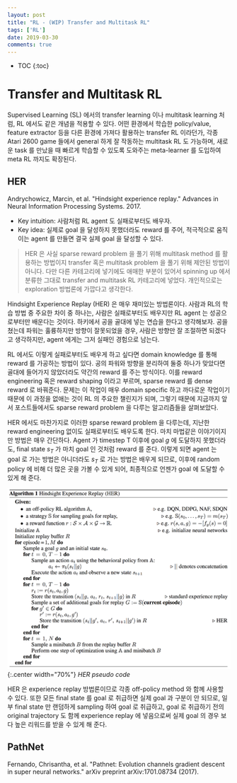 ```yaml
---
layout: post
title: "RL - (WIP) Transfer and Multitask RL"
tags: ['RL']
date: 2019-03-30
comments: true
---
```


* TOC
{:toc}

# Transfer and Multitask RL

Supervised Learning (SL) 에서의 transfer learning 이나 multitask learning 처럼, RL 에서도 같은 개념을 적용할 수 있다. 어떤 환경에서 학습한 policy/value, feature extractor 등을 다른 환경에 가져다 활용하는 transfer RL 이라던가, 각종 Atari 2600 game 들에서 general 하게 잘 작동하는 multitask RL 도 가능하며, 새로운 task 를 만났을 때 빠르게 학습할 수 있도록 도와주는 meta-learner 를 도입하여 meta RL 까지도 확장된다.

<!-- ## UVFA (Universal Value Function Approximator)

SKIP -->

## HER

Andrychowicz, Marcin, et al. "Hindsight experience replay." Advances in Neural Information Processing Systems. 2017.

- Key intuition: 사람처럼 RL agent 도 실패로부터도 배우자.
- Key idea: 실제로 goal 을 달성하지 못했더라도 reward 를 주어, 적극적으로 움직이는 agent 를 만들면 결국 실제 goal 을 달성할 수 있다.

> HER 은 사실 sparse reward problem 을 풀기 위해 multitask method 를 활용하는 방법이지 transfer 혹은 multitask problem 을 풀기 위해 제안된 방법이 아니다. 다만 다른 카테고리에 넣기에도 애매한 부분이 있어서 spinning up 에서 분류한 그대로 transfer and multitask RL 카테고리에 넣었다. 개인적으로는 exploration 방법론에 가깝다고 생각한다.

Hindsight Experience Replay (HER) 은 매우 재미있는 방법론이다. 사람과 RL의 학습 방법 중 주요한 차이 중 하나는, 사람은 실패로부터도 배우지만 RL agent 는 성공으로부터만 배운다는 것이다. 하키에서 공을 골대에 넣는 연습을 한다고 생각해보자. 공을 쳤는데 파워는 훌륭하지만 방향이 잘못되었을 경우, 사람은 방향만 잘 조절하면 되겠다고 생각하지만, agent 에게는 그저 실패인 경험으로 남는다. 

RL 에서도 이렇게 실패로부터도 배우게 하고 싶다면 domain knowledge 를 통해 reward 를 가공하는 방법이 있다. 공의 파워와 방향을 분리하여 둘중 하나가 맞았다면 골대에 들어가지 않았더라도 약간의 reward 를 주는 방식이다. 이를 reward engineering 혹은 reward shaping 이라고 부르며, sparse reward 를 dense reward 로 바꿔준다. 문제는 이 작업이 매우 domain specific 하고 까다로운 작업이기 때문에 이 과정을 없애는 것이 RL 의 주요한 챌린지가 되며, 그렇기 때문에 지금까지 앞서 포스트들에서도 sparse reward problem 을 다루는 알고리즘들을 살펴보았다.

HER 에서도 마찬가지로 이러한 sparse reward problem 을 다루는데, 지난한 reward engineering 없이도 실패로부터도 배우도록 한다. 마치 마법같은 이야기이지만 방법은 매우 간단하다. Agent 가 timestep T 이후에 goal $g$ 에 도달하지 못했더라도, final state $s_T$ 가 마치 goal 인 것처럼 reward 를 준다. 이렇게 되면 agent 는 goal 로 가는 방법은 아니더라도 $s_T$ 로 가는 방법은 배우게 되므로, 이후에 random policy 에 비해 더 많은 곳을 가볼 수 있게 되어, 최종적으로 언젠가 goal 에 도달할 수 있게 해 준다.

![her-algorithm](/assets/rl/tm-her-algo.png){:.center width="70%"}
*HER pseudo code*

HER 은 experience replay 방법론이므로 각종 off-policy method 와 함께 사용할 수 있다. 또한 모든 final state 를 goal 로 취급하면 실제 goal 과 구분이 안 되므로, 일부 final state 만 랜덤하게 sampling 하여 goal 로 취급하고, goal 로 취급하기 전의 original trajectory 도 함께 experience replay 에 넣음으로써 실제 goal 의 경우 보다 높은 리워드를 받을 수 있게 해 준다.



<!-- Intrinsic motivation 파트에서는 sparse reward problem 을 풀기 위해 uncertainty 기반의 exploration 을 제안하였다. 하지만 search space 가 정말 크고 매우 sparse reward 인 문제를 생각해보자. Uncertainty 기반 exploration 을 한다고 하더라도, 시작 위치 근처를 전부 탐색했는데 여전히 reward 를 받지 못했다면 문제가 발생한다. Agent 의 입장에서 시작 위치 근방은 전부 certain 한 state 이므로 더이상 uncertainty 기반 exploration 은 도움이 되지 않으며, 동시에 여전히 policy 는 reward 를 받지 못했으므로 random policy 에서 벗어나지 못했다. Random policy 로 certain 영역 밖으로 벗어나야만 uncertainty 기반 exploration 이 작동할 텐데,  -->


## PathNet

Fernando, Chrisantha, et al. "Pathnet: Evolution channels gradient descent in super neural networks." arXiv preprint arXiv:1701.08734 (2017).


